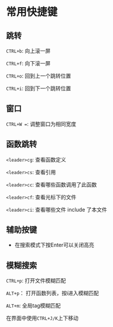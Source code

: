 # 常用快捷键

## 跳转
`CTRL+b`: 向上滚一屏

`CTRL+f`: 向下滚一屏

`CTRL+o`: 回到上一个跳转位置

`CTRL+i`: 回到下一个跳转位置

## 窗口
`CTRL+W =`: 调整窗口为相同宽度

## 函数跳转
`<leader>cg`: 查看函数定义

`<leader>cs`: 查看引用

`<leader>cc`: 查看哪些函数调用了此函数

`<leader>cf`: 查看光标下的文件

`<leader>ci`: 查看哪些文件 include 了本文件

## 辅助按键
- 在搜索模式下按Enter可以关闭高亮

## 模糊搜索
`CTRL+p`: 打开文件模糊匹配

`ALT+p`： 打开函数列表，按i进入模糊匹配

`ALT+m`: 全局tag模糊匹配

在界面中使用`CTRL+J/K`上下移动

